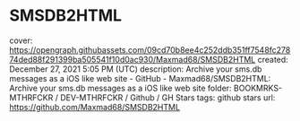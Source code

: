 # SMSDB2HTML

cover: https://opengraph.githubassets.com/09cd70b8ee4c252ddb351ff7548fc27874ded88f291399ba505541f10d0ac930/Maxmad68/SMSDB2HTML
created: December 27, 2021 5:05 PM (UTC)
description: Archive your sms.db messages as a iOS like web site - GitHub - Maxmad68/SMSDB2HTML: Archive your sms.db messages as a iOS like web site
folder: BOOKMRKS-MTHRFCKR / DEV-MTHRFCKR / Github / GH Stars
tags: github stars
url: https://github.com/Maxmad68/SMSDB2HTML